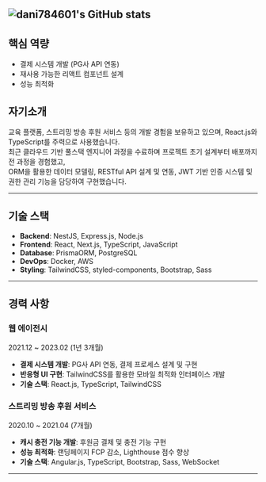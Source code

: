 
![dani784601's GitHub stats](https://github-readme-stats.vercel.app/api?username=dani784601&show_icons=true&theme=tokyonight)
---

## 핵심 역량

- 결제 시스템 개발 (PG사 API 연동)
- 재사용 가능한 리액트 컴포넌트 설계
- 성능 최적화

## 자기소개

교육 플랫폼, 스트리밍 방송 후원 서비스 등의 개발 경험을 보유하고 있으며, React.js와 TypeScript를 주력으로 사용했습니다.<br/>
최근 클라우드 기반 풀스택 엔지니어 과정을 수료하며 프로젝트 초기 설계부터 배포까지 전 과정을 경험했고,<br/>
ORM을 활용한 데이터 모델링, RESTful API 설계 및 연동, JWT 기반 인증 시스템 및 권한 관리 기능을 담당하여 구현했습니다.

---

## 기술 스택

- **Backend**: NestJS, Express.js, Node.js
- **Frontend**: React, Next.js, TypeScript, JavaScript
- **Database**: PrismaORM, PostgreSQL
- **DevOps**: Docker, AWS
- **Styling**: TailwindCSS, styled-components, Bootstrap, Sass

---

## 경력 사항

### 웹 에이전시

2021.12 ~ 2023.02 (1년 3개월)

- **결제 시스템 개발**: PG사 API 연동, 결제 프로세스 설계 및 구현
- **반응형 UI 구현**: TailwindCSS를 활용한 모바일 최적화 인터페이스 개발
- **기술 스택**: React.js, TypeScript, TailwindCSS

### 스트리밍 방송 후원 서비스

2020.10 ~ 2021.04 (7개월)

- **캐시 충전 기능 개발**: 후원금 결제 및 충전 기능 구현
- **성능 최적화**: 랜딩페이지 FCP 감소, Lighthouse 점수 향상
- **기술 스택**: Angular.js, TypeScript, Bootstrap, Sass, WebSocket

---

